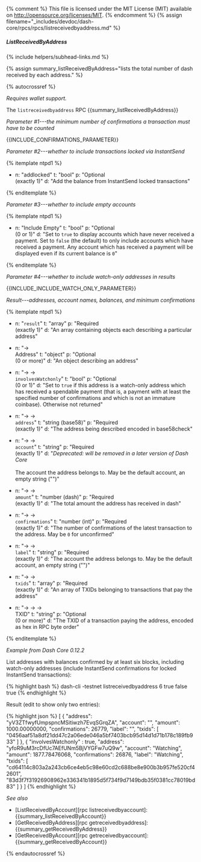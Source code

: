 {% comment %}
This file is licensed under the MIT License (MIT) available on
http://opensource.org/licenses/MIT.
{% endcomment %}
{% assign filename="_includes/devdoc/dash-core/rpcs/rpcs/listreceivedbyaddress.md" %}

##### ListReceivedByAddress
{% include helpers/subhead-links.md %}

{% assign summary_listReceivedByAddress="lists the total number of dash received by each address." %}

<!-- __ -->

{% autocrossref %}

*Requires wallet support.*

The `listreceivedbyaddress` RPC {{summary_listReceivedByAddress}}

*Parameter #1---the minimum number of confirmations a transaction must have to be counted*

{{INCLUDE_CONFIRMATIONS_PARAMETER}}

*Parameter #2---whether to include transactions locked via InstantSend*

{% itemplate ntpd1 %}
- n: "addlocked"
  t: "bool"
  p: "Optional<br>(exactly 1)"
  d: "Add the balance from InstantSend locked transactions"

{% enditemplate %}

*Parameter #3---whether to include empty accounts*

{% itemplate ntpd1 %}
- n: "Include Empty"
  t: "bool"
  p: "Optional<br>(0 or 1)"
  d: "Set to `true` to display accounts which have never received a payment.  Set to `false` (the default) to only include accounts which have received a payment.  Any account which has received a payment will be displayed even if its current balance is `0`"

{% enditemplate %}

*Parameter #4---whether to include watch-only addresses in results*

{{INCLUDE_INCLUDE_WATCH_ONLY_PARAMETER}}

*Result---addresses, account names, balances, and minimum confirmations*

{% itemplate ntpd1 %}
- n: "`result`"
  t: "array"
  p: "Required<br>(exactly 1)"
  d: "An array containing objects each describing a particular address"

- n: "→<br>Address"
  t: "object"
  p: "Optional<br>(0 or more)"
  d: "An object describing an address"

- n: "→ →<br>`involvesWatchonly`"
  t: "bool"
  p: "Optional<br>(0 or 1)"
  d: "Set to `true` if this address is a watch-only address which has received a spendable payment (that is, a payment with at least the specified number of confirmations and which is not an immature coinbase).  Otherwise not returned"

- n: "→ →<br>`address`"
  t: "string (base58)"
  p: "Required<br>(exactly 1)"
  d: "The address being described encoded in base58check"

- n: "→ →<br>`account`"
  t: "string"
  p: "Required<br>(exactly 1)"
  d: "*Deprecated: will be removed in a later version of Dash Core*<br><br>The account the address belongs to.  May be the default account, an empty string (\"\")"

- n: "→ →<br>`amount`"
  t: "number (dash)"
  p: "Required<br>(exactly 1)"
  d: "The total amount the address has received in dash"

- n: "→ →<br>`confirmations`"
  t: "number (int)"
  p: "Required<br>(exactly 1)"
  d: "The number of confirmations of the latest transaction to the address.  May be `0` for unconfirmed"

- n: "→ →<br>`label`"
  t: "string"
  p: "Required<br>(exactly 1)"
  d: "The account the address belongs to.  May be the default account, an empty string (\"\")"    

- n: "→ →<br>`txids`"
  t: "array"
  p: "Required<br>(exactly 1)"
  d: "An array of TXIDs belonging to transactions that pay the address"

- n: "→ → →<br>TXID"
  t: "string"
  p: "Optional<br>(0 or more)"
  d: "The TXID of a transaction paying the address, encoded as hex in RPC byte order"

{% enditemplate %}

*Example from Dash Core 0.12.2*

List addresses with balances confirmed by at least six blocks, including
watch-only addresses (include InstantSend confirmations for locked InstantSend
transactions):

{% highlight bash %}
dash-cli -testnet listreceivedbyaddress 6 true false true
{% endhighlight %}

Result (edit to show only two entries):

{% highlight json %}
[
  {
    "address": "yV3ZTfwyfUmpspncMSitiwzh7EvqSGrqZA",
    "account": "",
    "amount": 1000.00000000,
    "confirmations": 26779,
    "label": "",
    "txids": [
      "0456aaf51a8df21dd47c2a06ede046a5bf7403bcb95d14d1d71b178c189fb933"
    ]
  },
  {
    "involvesWatchonly" : true,
    "address": "yfoR9uM3rcDfUc7AEfUNm5BjVYGFw7uQ9w",
    "account": "Watching",
    "amount": 1877.78476068,
    "confirmations": 26876,
    "label": "Watching",
    "txids": [
      "cd64114c803a2a243cb6ce4eb5c98e60cd2c688be8e900b3b957fe520cf42601",
      "83d3f7f31926908962e336341b1895d5f734f9d7149bdb35f0381cc78019bd83"
    ]
  }
]
{% endhighlight %}

*See also*

* [ListReceivedByAccount][rpc listreceivedbyaccount]: {{summary_listReceivedByAccount}}
* [GetReceivedByAddress][rpc getreceivedbyaddress]: {{summary_getReceivedByAddress}}
* [GetReceivedByAccount][rpc getreceivedbyaccount]: {{summary_getReceivedByAccount}}


{% endautocrossref %}
